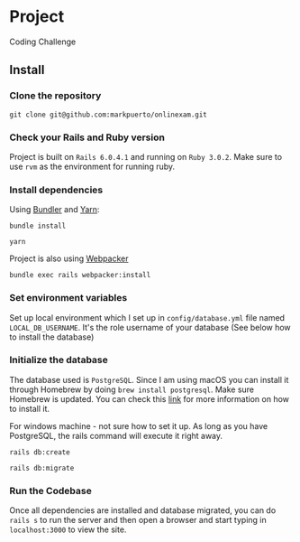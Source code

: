 # Project

Coding Challenge

## Install

### Clone the repository

```shell
git clone git@github.com:markpuerto/onlinexam.git
```

### Check your Rails and Ruby version

Project is built on `Rails 6.0.4.1` and running on `Ruby 3.0.2`. Make sure to use `rvm` as the environment for running ruby.

### Install dependencies

Using [Bundler](https://github.com/bundler/bundler) and [Yarn](https://github.com/yarnpkg/yarn):

```shell
bundle install

yarn
```

Project is also using [Webpacker](https://github.com/rails/webpacker)

```shell
bundle exec rails webpacker:install
```

### Set environment variables

Set up local environment which I set up in `config/database.yml` file named `LOCAL_DB_USERNAME`. It's the role username of your database (See below how to install the database)

### Initialize the database

The database used is `PostgreSQL`. Since I am using macOS you can install it through Homebrew by doing `brew install postgresql`. Make sure Homebrew is updated. You can check this [link](https://www.digitalocean.com/community/tutorials/how-to-use-postgresql-with-your-ruby-on-rails-application-on-macos) for more information on how to install it.

For windows machine - not sure how to set it up. As long as you have PostgreSQL, the rails command will execute it right away.

```shell
rails db:create

rails db:migrate
```

### Run the Codebase

Once all dependencies are installed and database migrated, you can do `rails s` to run the server and then open a browser and start typing in `localhost:3000` to view the site.
